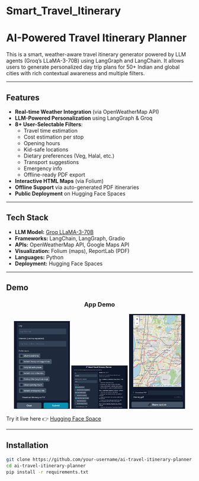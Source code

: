 # Smart_Travel_Itinerary
# AI-Powered Travel Itinerary Planner

This is a smart, weather-aware travel itinerary generator powered by LLM agents (Groq’s LLaMA-3-70B) using LangGraph and LangChain. It allows users to generate personalized day trip plans for 50+ Indian and global cities with rich contextual awareness and multiple filters.

---

## Features

- **Real-time Weather Integration** (via OpenWeatherMap API)
- **LLM-Powered Personalization** using LangGraph & Groq
- **8+ User-Selectable Filters**:
  - Travel time estimation  
  - Cost estimation per stop  
  - Opening hours  
  - Kid-safe locations  
  - Dietary preferences (Veg, Halal, etc.)  
  - Transport suggestions  
  - Emergency info  
  - Offline-ready PDF export
- **Interactive HTML Maps** (via Folium)
- **Offline Support** via auto-generated PDF itineraries
- **Public Deployment** on Hugging Face Spaces

---

## Tech Stack

- **LLM Model:** [Groq LLaMA-3-70B](https://groq.com/)
- **Frameworks:** LangChain, LangGraph, Gradio
- **APIs:** OpenWeatherMap API, Google Maps API
- **Visualization:** Folium (maps), ReportLab (PDF)
- **Languages:** Python
- **Deployment:** Hugging Face Spaces

---

## Demo

<h3 align="center">App Demo</h3>
<p align="center">
  <img src="images/input.png" width="30%" alt="Input Form"/>
  <img src="images/itinerary.png" width="30%" alt="Itinerary"/>
  <img src="images/map.png" width="30%" alt="Map View"/>
</p>


Try it live here 👉 [Hugging Face Space](https://huggingface.co/spaces/Dhanishtajaggi/smart_travel_itinerary)

---

## Installation

```bash
git clone https://github.com/your-username/ai-travel-itinerary-planner.git
cd ai-travel-itinerary-planner
pip install -r requirements.txt

